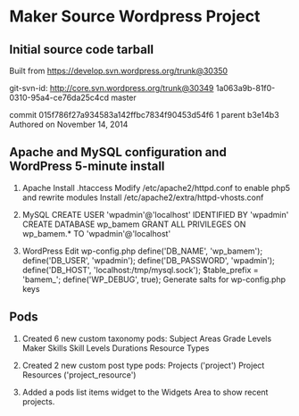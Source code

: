 Maker Source Wordpress Project
==============================


Initial source code tarball
---------------------------
Built from https://develop.svn.wordpress.org/trunk@30350

git-svn-id: http://core.svn.wordpress.org/trunk@30349 1a063a9b-81f0-0310-95a4-ce76da25c4cd
 master
 
commit 015f786f27a934583a142ffbc7834f90453d54f6 1 parent b3e14b3
Authored on November 14, 2014

Apache and MySQL configuration and WordPress 5-minute install
-------------------------------------------------------------
1. Apache
    Install .htaccess
    Modify /etc/apache2/httpd.conf to enable php5 and rewrite modules
    Install /etc/apache2/extra/httpd-vhosts.conf

2. MySQL
    CREATE USER 'wpadmin'@'localhost' IDENTIFIED BY 'wpadmin'
    CREATE DATABASE wp\_bamem
    GRANT ALL PRIVILEGES ON wp\_bamem.* TO 'wpadmin'@'localhost'

3. WordPress
    Edit wp-config.php
    define('DB_NAME', 'wp\_bamem');
    define('DB_USER', 'wpadmin');
    define('DB_PASSWORD', 'wpadmin');
    define('DB_HOST', 'localhost:/tmp/mysql.sock');
    $table_prefix  = 'bamem\_';
    define('WP_DEBUG', true);
    Generate salts for wp-config.php keys

Pods
----
1. Created 6 new custom taxonomy pods:
    Subject Areas
    Grade Levels
    Maker Skills
    Skill Levels
    Durations
    Resource Types

2. Created 2 new custom post type pods:
    Projects ('project')
    Project Resources ('project\_resource')

3. Added a pods list items widget to the Widgets Area to show recent projects.
